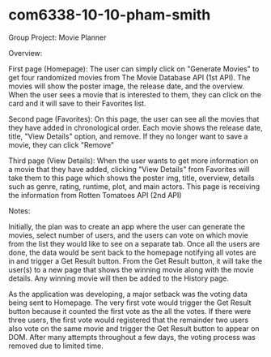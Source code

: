 # com6338-10-10-pham-smith
Group Project: Movie Planner

Overview:

First page (Homepage): The user can simply click on "Generate Movies" to get four randomized movies from The Movie Database API (1st API). The movies will show the poster image, the release date, and the overview. When the user sees a movie that is interested to them, they can click on the card and it will save to their Favorites list.

Second page (Favorites): On this page, the user can see all the movies that they have added in chronological order. Each movie shows the release date, title, "View Details" option, and remove. If they no longer want to save a movie, they can click "Remove"

Third page (View Details): When the user wants to get more information on a movie that they have added, clicking "View Details" from Favorites will take them to this page which shows the poster img, title, overview, details such as genre, rating, runtime, plot, and main actors. This page is receiving the information from Rotten Tomatoes API (2nd API)


Notes: 

Initially, the plan was to create an app where the user can generate the movies, select number of users, and the users can vote on which movie from the list they would like to see on a separate tab. Once all the users are done, the data would be sent back to the homepage notifying all votes are in and trigger a Get Result button. From the Get Result button, it will take the user(s) to a new page that shows the winning movie along with the movie details. Any winning movie will then be added to the History page. 

As the application was developing, a major setback was the voting data being sent to Homepage. The very first vote would trigger the Get Result button because it counted the first vote as the all the votes. If there were three users, the first vote would registered that the remainder two users also vote on the same movie and trigger the Get Result button to appear on DOM. After many attempts throughout a few days, the voting process was removed due to limited time. 



